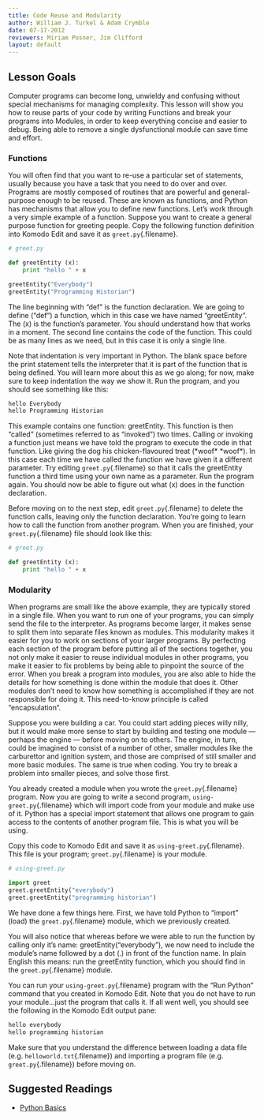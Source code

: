 ```yaml
---
title: Code Reuse and Modularity
author: William J. Turkel & Adam Crymble
date: 07-17-2012
reviewers: Miriam Posner, Jim Clifford
layout: default
---
```


Lesson Goals
------------

Computer programs can become long, unwieldy and confusing without
special mechanisms for managing complexity. This lesson will show you
how to reuse parts of your code by writing Functions and break your
programs into Modules, in order to keep everything concise and easier to
debug. Being able to remove a single dysfunctional module can save time
and effort.

### Functions

You will often find that you want to re-use a particular set of
statements, usually because you have a task that you need to do over and
over. Programs are mostly composed of routines that are powerful and
general-purpose enough to be reused. These are known as functions, and
Python has mechanisms that allow you to define new functions. Let’s work
through a very simple example of a function. Suppose you want to create
a general purpose function for greeting people. Copy the following
function definition into Komodo Edit and save it as
`greet.py`{.filename}.

``` python
# greet.py

def greetEntity (x):
    print "hello " + x

greetEntity("Everybody")
greetEntity("Programming Historian")
```

The line beginning with “def” is the function declaration. We are going
to define (“def“) a function, which in this case we have named
“greetEntity“. The (x) is the function’s parameter. You should
understand how that works in a moment. The second line contains the code
of the function. This could be as many lines as we need, but in this
case it is only a single line.

Note that indentation is very important in Python. The blank space
before the print statement tells the interpreter that it is part of the
function that is being defined. You will learn more about this as we go
along; for now, make sure to keep indentation the way we show it. Run
the program, and you should see something like this:

``` python
hello Everybody
hello Programming Historian
```

This example contains one function: greetEntity. This function is then
“called” (sometimes referred to as “invoked”) two times. Calling or
invoking a function just means we have told the program to execute the
code in that function. Like giving the dog his chicken-flavoured treat
(\*woof\* \*woof\*). In this case each time we have called the function
we have given it a different parameter. Try editing
`greet.py`{.filename} so that it calls the greetEntity function a third
time using your own name as a parameter. Run the program again. You
should now be able to figure out what (x) does in the function
declaration.

Before moving on to the next step, edit `greet.py`{.filename} to delete
the function calls, leaving only the function declaration. You’re going
to learn how to call the function from another program. When you are
finished, your `greet.py`{.filename} file should look like this:

``` python
# greet.py

def greetEntity (x):
    print "hello " + x
```

### Modularity

When programs are small like the above example, they are typically
stored in a single file. When you want to run one of your programs, you
can simply send the file to the interpreter. As programs become larger,
it makes sense to split them into separate files known as modules. This
modularity makes it easier for you to work on sections of your larger
programs. By perfecting each section of the program before putting all
of the sections together, you not only make it easier to reuse
individual modules in other programs, you make it easier to fix problems
by being able to pinpoint the source of the error. When you break a
program into modules, you are also able to hide the details for how
something is done within the module that does it. Other modules don’t
need to know how something is accomplished if they are not responsible
for doing it. This need-to-know principle is called “encapsulation“.

Suppose you were building a car. You could start adding pieces willy
nilly, but it would make more sense to start by building and testing one
module — perhaps the engine — before moving on to others. The engine, in
turn, could be imagined to consist of a number of other, smaller modules
like the carburettor and ignition system, and those are comprised of
still smaller and more basic modules. The same is true when coding. You
try to break a problem into smaller pieces, and solve those first.

You already created a module when you wrote the `greet.py`{.filename}
program. Now you are going to write a second program,
`using-greet.py`{.filename} which will import code from your module and
make use of it. Python has a special import statement that allows one
program to gain access to the contents of another program file. This is
what you will be using.

Copy this code to Komodo Edit and save it as
`using-greet.py`{.filename}. This file is your program;
`greet.py`{.filename} is your module.

``` python
# using-greet.py

import greet
greet.greetEntity("everybody")
greet.greetEntity("programming historian")
```

We have done a few things here. First, we have told Python to “import”
(load) the `greet.py`{.filename} module, which we previously created.

You will also notice that whereas before we were able to run the
function by calling only it’s name: greetEntity(“everybody”), we now
need to include the module’s name followed by a dot (.) in front of the
function name. In plain English this means: run the greetEntity
function, which you should find in the `greet.py`{.filename} module.

You can run your `using-greet.py`{.filename} program with the “Run
Python” command that you created in Komodo Edit. Note that you do not
have to run your module…just the program that calls it. If all went
well, you should see the following in the Komodo Edit output pane:

``` python
hello everybody
hello programming historian
```

Make sure that you understand the difference between loading a data file
(e.g. `helloworld.txt`{.filename}) and importing a program file (e.g.
`greet.py`{.filename}) before moving on.

Suggested Readings
------------------

-   [Python Basics][]

  [Python Basics]: http://www.astro.ufl.edu/~warner/prog/python.html

